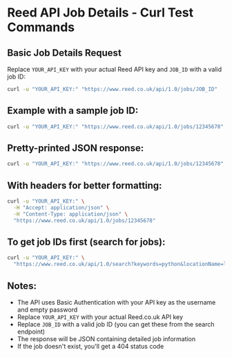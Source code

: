 # Reed API Job Details - Curl Test Commands

## Basic Job Details Request

Replace `YOUR_API_KEY` with your actual Reed API key and `JOB_ID` with a valid job ID:

```bash
curl -u "YOUR_API_KEY:" "https://www.reed.co.uk/api/1.0/jobs/JOB_ID"
```

## Example with a sample job ID:

```bash
curl -u "YOUR_API_KEY:" "https://www.reed.co.uk/api/1.0/jobs/12345678"
```

## Pretty-printed JSON response:

```bash
curl -u "YOUR_API_KEY:" "https://www.reed.co.uk/api/1.0/jobs/12345678" | python3 -m json.tool
```

## With headers for better formatting:

```bash
curl -u "YOUR_API_KEY:" \
  -H "Accept: application/json" \
  -H "Content-Type: application/json" \
  "https://www.reed.co.uk/api/1.0/jobs/12345678"
```

## To get job IDs first (search for jobs):

```bash
curl -u "YOUR_API_KEY:" \
  "https://www.reed.co.uk/api/1.0/search?keywords=python&locationName=london&resultsToTake=5"
```

## Notes:

-   The API uses Basic Authentication with your API key as the username and empty password
-   Replace `YOUR_API_KEY` with your actual Reed.co.uk API key
-   Replace `JOB_ID` with a valid job ID (you can get these from the search endpoint)
-   The response will be JSON containing detailed job information
-   If the job doesn't exist, you'll get a 404 status code
